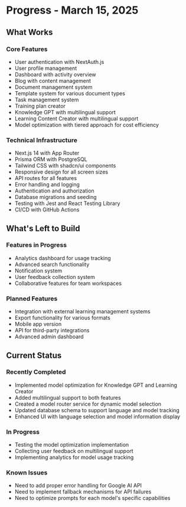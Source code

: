 # Progress - March 15, 2025

## What Works

### Core Features

- User authentication with NextAuth.js
- User profile management
- Dashboard with activity overview
- Blog with content management
- Document management system
- Template system for various document types
- Task management system
- Training plan creator
- Knowledge GPT with multilingual support
- Learning Content Creator with multilingual support
- Model optimization with tiered approach for cost efficiency

### Technical Infrastructure

- Next.js 14 with App Router
- Prisma ORM with PostgreSQL
- Tailwind CSS with shadcn/ui components
- Responsive design for all screen sizes
- API routes for all features
- Error handling and logging
- Authentication and authorization
- Database migrations and seeding
- Testing with Jest and React Testing Library
- CI/CD with GitHub Actions

## What's Left to Build

### Features in Progress

- Analytics dashboard for usage tracking
- Advanced search functionality
- Notification system
- User feedback collection system
- Collaborative features for team workspaces

### Planned Features

- Integration with external learning management systems
- Export functionality for various formats
- Mobile app version
- API for third-party integrations
- Advanced admin dashboard

## Current Status

### Recently Completed

- Implemented model optimization for Knowledge GPT and Learning Creator
- Added multilingual support to both features
- Created a model router service for dynamic model selection
- Updated database schema to support language and model tracking
- Enhanced UI with language selection and model information display

### In Progress

- Testing the model optimization implementation
- Collecting user feedback on multilingual support
- Implementing analytics for model usage tracking

### Known Issues

- Need to add proper error handling for Google AI API
- Need to implement fallback mechanisms for API failures
- Need to optimize prompts for each model's specific capabilities
